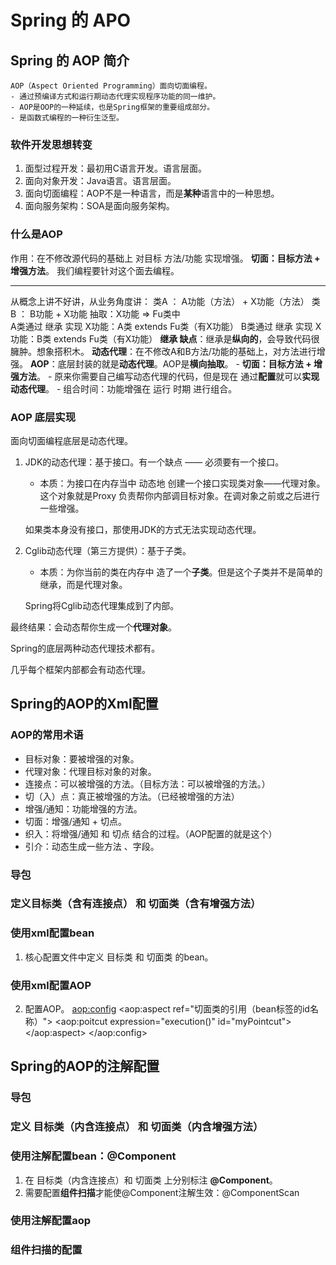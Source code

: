 # Spring 的 APO
## Spring 的 AOP 简介
    AOP（Aspect Oriented Programming）面向切面编程。
    - 通过预编译方式和运行期动态代理实现程序功能的同一维护。
    - AOP是OOP的一种延续，也是Spring框架的重要组成部分。
    - 是函数式编程的一种衍生泛型。

### 软件开发思想转变
1. 面型过程开发：最初用C语言开发。语言层面。
2. 面向对象开发：Java语言。语言层面。
3. 面向切面编程：AOP不是一种语言，而是**某种**语言中的一种思想。
4. 面向服务架构：SOA是面向服务架构。

### 什么是AOP
作用：在不修改源代码的基础上 对目标 方法/功能 实现增强。
**切面：目标方法 + 增强方法**。
我们编程要针对这个面去编程。

--------
从概念上讲不好讲，从业务角度讲：
类A ： A功能（方法） + X功能（方法）
类B ： B功能 + X功能
抽取：X功能 => Fu类中  
A类通过 继承 实现 X功能：A类 extends Fu类（有X功能） 
B类通过 继承 实现 X功能：B类 extends Fu类（有X功能） 
**继承 缺点**：继承是**纵向的**，会导致代码很臃肿。想象搭积木。
**动态代理**：在不修改A和B方法/功能的基础上，对方法进行增强。
**AOP**：底层封装的就是**动态代理**。AOP是**横向抽取**。
    - **切面：目标方法 + 增强方法**。
    - 原来你需要自己编写动态代理的代码，但是现在 通过**配置**就可以**实现动态代理**。
    - 组合时间：功能增强在 运行 时期 进行组合。

### AOP 底层实现
面向切面编程底层是动态代理。
1. JDK的动态代理：基于接口。有一个缺点 —— 必须要有一个接口。
    - 本质：为接口在内存当中 动态地 创建一个接口实现类对象——代理对象。这个对象就是Proxy  负责帮你内部调目标对象。在调对象之前或之后进行一些增强。

    如果类本身没有接口，那使用JDK的方式无法实现动态代理。

2. Cglib动态代理（第三方提供）：基于子类。
    - 本质：为你当前的类在内存中 造了一个**子类**。但是这个子类并不是简单的继承，而是代理对象。

    Spring将Cglib动态代理集成到了内部。

最终结果：会动态帮你生成一个**代理对象**。

Spring的底层两种动态代理技术都有。

几乎每个框架内部都会有动态代理。


## Spring的AOP的Xml配置

### AOP的常用术语
- 目标对象：要被增强的对象。
- 代理对象：代理目标对象的对象。
- 连接点：可以被增强的方法。（目标方法：可以被增强的方法。）
- 切（入）点：真正被增强的方法。（已经被增强的方法）
- 增强/通知：功能增强的方法。
- 切面：增强/通知 + 切点。
- 织入：将增强/通知 和 切点 结合的过程。（AOP配置的就是这个）
- 引介：动态生成一些方法 、字段。

### 导包
### 定义目标类（含有连接点） 和 切面类（含有增强方法）
### 使用xml配置bean
1. 核心配置文件中定义 目标类 和 切面类 的bean。
### 使用xml配置AOP
2. 配置AOP。
    <aop:config>
        <aop:aspect ref="切面类的引用（bean标签的id名称）">
            <aop:poitcut expression="execution()" id="myPointcut">
        </aop:aspect>
    </aop:config>

### 


## Spring的AOP的注解配置

### 导包
### 定义 目标类（内含连接点） 和 切面类（内含增强方法）
### 使用注解配置bean：@Component
1. 在 目标类（内含连接点）和 切面类 上分别标注 **@Component**。
2. 需要配置**组件扫描**才能使@Component注解生效：@ComponentScan

### 使用注解配置aop


### 组件扫描的配置
